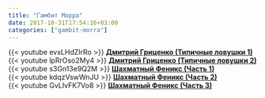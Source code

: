 ```yaml
---
title: "Гамбит Морра"
date: 2017-10-31T17:54:16+03:00
categories: ["gambit-morra"]
---
```

<!--more-->
<div class="row">
  <div class="col-sm-6">
    {{< youtube evxLHdZIrRo >}}
    <strong><a href="https://www.youtube.com/watch?v=evxLHdZIrRo">Дмитрий Гриценко (Типичные ловушки 1)</a></strong>
  </div>
  <div class="col-sm-6">
    {{< youtube lpRrOso2My4 >}}
    <strong><a href="https://www.youtube.com/watch?v=evxLHdZIrRo">Дмитрий Гриценко (Типичные ловушки 2)</a></strong>
  </div>
</div>
<div class="row">
  <div class="col-sm-6">
    {{< youtube s3Gn13e9Q2M >}}
    <strong><a href="https://www.youtube.com/watch?v=evxLHdZIrRo">Шахматный Феникс (Часть 1)</a></strong>
  </div>
  <div class="col-sm-6">
    {{< youtube kdqzVswWnJU >}}
    <strong><a href="https://www.youtube.com/watch?v=evxLHdZIrRo">Шахматный Феникс (Часть 2)</a></strong>
  </div>
</div>
<div class="row">
  <div class="col-sm-6">
    {{< youtube GvLIvFK7Vo8 >}}
    <strong><a href="https://www.youtube.com/watch?v=evxLHdZIrRo">Шахматный Феникс (Часть 3)</a></strong>
  </div>
</div>

